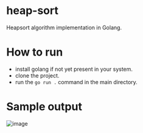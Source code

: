 # heap-sort

Heapsort algorithm implementation in Golang.

# How to run
 - install golang if not yet present in your system. 
 - clone the project.
 - run the `go run .` command in the main directory.
 
# Sample output

![image](https://user-images.githubusercontent.com/75375838/181913873-3521f6f5-aa2e-4871-a2b0-a4d8f471c529.png)
